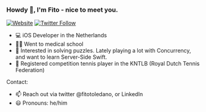 ### Howdy 👋, I'm Fito - nice to meet you.

[![Website](https://img.shields.io/website?label=fitotoledano.com&style=for-the-badge&url=https%3A%2F%2Ffitotoledano.com)](https://fitotoledano.com/)
[![Twitter Follow](https://img.shields.io/twitter/follow/fitotoledano?color=1DA1F2&logo=twitter&style=for-the-badge)](https://twitter.com/intent/follow?original_referer=https%3A%2F%2Fgithub.com%2Fjlong5795&screen_name=fitotoledano)

- 💻 iOS Developer in the Netherlands
- 👨‍⚕️ Went to medical school
- 🌱 Interested in solving puzzles. Lately playing a lot with Concurrency, and want to learn Server-Side Swift.
- 🎾 Registered competition tennis player in the KNTLB (Royal Dutch Tennis Federation)

Contact:
- 📫 Reach out via twitter @fitotoledano, or LinkedIn
- 😃 Pronouns: he/him
